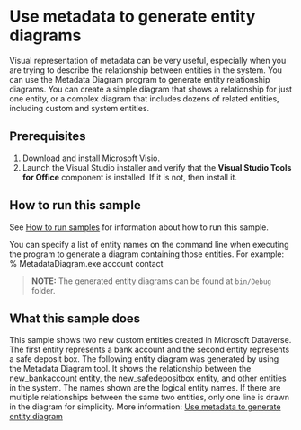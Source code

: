 
# Use metadata to generate entity diagrams

Visual representation of metadata can be very useful, especially when you are trying to describe the relationship between entities in the system. You can use the Metadata Diagram program to generate entity relationship diagrams. You can create a simple diagram that shows a relationship for just one entity, or a complex diagram that includes dozens of related entities, including custom and system entities.

## Prerequisites

1. Download and install Microsoft Visio.
1. Launch the Visual Studio installer and verify that the **Visual Studio Tools for Office** component is installed. If it is not, then install it.

## How to run this sample

See [How to run samples](../README.md) for information about how to run this sample.

You can specify a list of entity names on the command line when executing the program to generate a diagram containing those entities. For example:
  % MetadataDiagram.exe account contact

> **NOTE:** The generated entity diagrams can be found at `bin/Debug` folder.

## What this sample does

This sample shows two new custom entities created in Microsoft Dataverse. The first entity represents a bank account and the second entity represents a safe deposit box. The following entity diagram was generated by using the Metadata Diagram tool. It shows the relationship between the new_bankaccount entity, the new_safedepositbox entity, and other entities in the system. The names shown are the logical entity names. If there are multiple relationships between the same two entities, only one line is drawn in the diagram for simplicity. More information: [Use metadata to generate entity diagram](https://learn.microsoft.com/dynamics365/customer-engagement/developer/use-metadata-generate-entity-diagrams)

